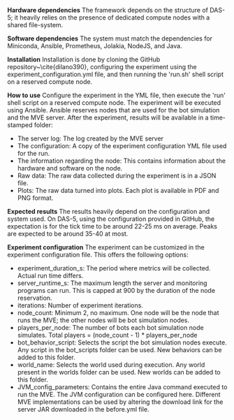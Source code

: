 **Hardware dependencies**
The framework depends on the structure of DAS-5; it heavily relies on the presence of dedicated compute nodes with a shared file-system.

**Software dependencies**
The system must match the dependencies for Miniconda, Ansible, Prometheus, Jolakia, NodeJS, and Java.

**Installation**
Installation is done by cloning the GitHub repository~\cite{dilano390}, configuring the experiment using the experiment_configuration.yml file, and then running the 'run.sh' shell script on a reserved compute node.

**How to use**
Configure the experiment in the YML file, then execute the 'run' shell script on a reserved compute node. The experiment will be executed using Ansible. Ansible reserves nodes that are used for the bot simulation and the MVE server. After the experiment, results will be available in a time-stamped folder:
* The server log: The log created by the MVE server
* The configuration: A copy of the experiment configuration YML file used for the run.
* The information regarding the node: This contains information about the hardware and software on the node.
* Raw data: The raw data collected during the experiment is in a JSON file.
* Plots: The raw data turned into plots. Each plot is available in PDF and PNG format.

**Expected results**
The results heavily depend on the configuration and system used. On DAS-5, using the configuration provided in GitHub, the expectation is for the tick time to be around 22-25 ms on average. Peaks are expected to be around 35-40 at most.

**Experiment configuration**
The experiment can be customized in the experiment configuration file. This offers the following options: 
- experiment_duration_s: The period where metrics will be collected. Actual run time differs.
- server_runtime_s: The maximum length the server and monitoring programs can run. This is capped at 900 by the duration of the node reservation.
- iterations: Number of experiment iterations.
- node_count: Minimum 2, no maximum. One node will be the node that runs the MVE; the other nodes will be bot simulation nodes.
- players_per_node: The number of bots each bot simulation node simulates. Total players = (node_count - 1) * players_per_node
- bot_behavior_script: Selects the script the bot simulation nodes execute. Any script in the bot_scripts folder can be used. New behaviors can be added to this folder.
- world_name: Selects the world used during execution. Any world present in the worlds folder can be used. New worlds can be added to this folder.
- JVM_config_parameters: Contains the entire Java command executed to run the MVE. The JVM configuration can be configured here. Different MVE implementations can be used by altering the download link for the server JAR downloaded in the before.yml file. 
